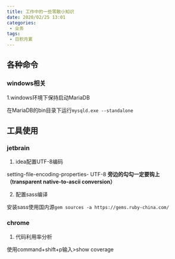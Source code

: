 ```yaml
---
title: 工作中的一些零散小知识
date: 2020/02/25 13:01
categories: 
 - 业务
tags: 
 - 日积月累
---
```


<!-- more -->

## 各种命令

### windows相关
1.windows环境下保持启动MariaDB

在MariaDB的bin目录下运行`mysqld.exe --standalone`


## 工具使用

### jetbrain
1. idea配置UTF-8编码

setting-file-encoding-properties- UTF-8 **旁边的勾勾一定要钩上（transparent native-to-ascii conversion）**

2. 配置sass编译

安装sass使用国内源`gem sources -a https://gems.ruby-china.com/`

### chrome

1. 代码利用率分析

使用command+shift+p输入>show coverage









